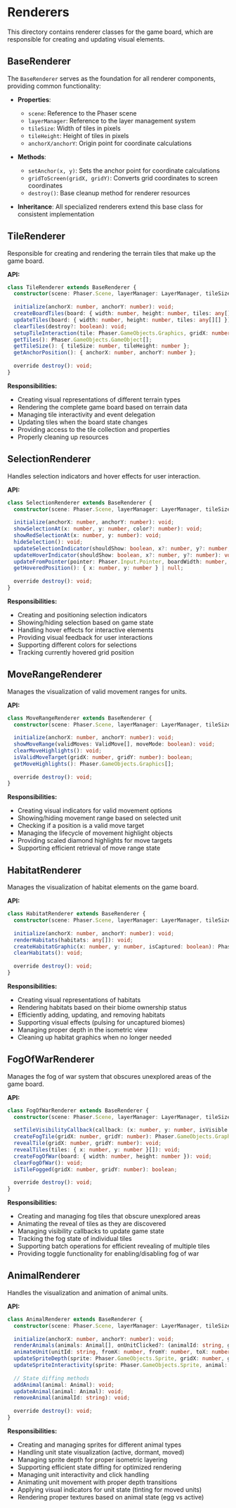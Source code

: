 # Renderers

This directory contains renderer classes for the game board, which are responsible for creating and updating visual elements.

## BaseRenderer

The `BaseRenderer` serves as the foundation for all renderer components, providing common functionality:

- **Properties**: 
  - `scene`: Reference to the Phaser scene
  - `layerManager`: Reference to the layer management system
  - `tileSize`: Width of tiles in pixels
  - `tileHeight`: Height of tiles in pixels
  - `anchorX/anchorY`: Origin point for coordinate calculations

- **Methods**:
  - `setAnchor(x, y)`: Sets the anchor point for coordinate calculations
  - `gridToScreen(gridX, gridY)`: Converts grid coordinates to screen coordinates
  - `destroy()`: Base cleanup method for renderer resources

- **Inheritance**: All specialized renderers extend this base class for consistent implementation

## TileRenderer

Responsible for creating and rendering the terrain tiles that make up the game board.

**API:**
```typescript
class TileRenderer extends BaseRenderer {
  constructor(scene: Phaser.Scene, layerManager: LayerManager, tileSize: number, tileHeight: number);
  
  initialize(anchorX: number, anchorY: number): void;
  createBoardTiles(board: { width: number, height: number, tiles: any[][] }, centerX?: number, centerY?: number): Phaser.GameObjects.GameObject[];
  updateTiles(board: { width: number, height: number, tiles: any[][] }): void;
  clearTiles(destroy?: boolean): void;
  setupTileInteraction(tile: Phaser.GameObjects.Graphics, gridX: number, gridY: number): void;
  getTiles(): Phaser.GameObjects.GameObject[];
  getTileSize(): { tileSize: number, tileHeight: number };
  getAnchorPosition(): { anchorX: number, anchorY: number };
  
  override destroy(): void;
}
```

**Responsibilities:**
- Creating visual representations of different terrain types
- Rendering the complete game board based on terrain data
- Managing tile interactivity and event delegation
- Updating tiles when the board state changes
- Providing access to the tile collection and properties
- Properly cleaning up resources

## SelectionRenderer

Handles selection indicators and hover effects for user interaction.

**API:**
```typescript
class SelectionRenderer extends BaseRenderer {
  constructor(scene: Phaser.Scene, layerManager: LayerManager, tileSize: number, tileHeight: number);
  
  initialize(anchorX: number, anchorY: number): void;
  showSelectionAt(x: number, y: number, color?: number): void;
  showRedSelectionAt(x: number, y: number): void;
  hideSelection(): void;
  updateSelectionIndicator(shouldShow: boolean, x?: number, y?: number, color?: number): void;
  updateHoverIndicator(shouldShow: boolean, x?: number, y?: number): void;
  updateFromPointer(pointer: Phaser.Input.Pointer, boardWidth: number, boardHeight: number): void;
  getHoveredPosition(): { x: number, y: number } | null;
  
  override destroy(): void;
}
```

**Responsibilities:**
- Creating and positioning selection indicators
- Showing/hiding selection based on game state
- Handling hover effects for interactive elements
- Providing visual feedback for user interactions
- Supporting different colors for selections
- Tracking currently hovered grid position

## MoveRangeRenderer

Manages the visualization of valid movement ranges for units.

**API:**
```typescript
class MoveRangeRenderer extends BaseRenderer {
  constructor(scene: Phaser.Scene, layerManager: LayerManager, tileSize: number, tileHeight: number);
  
  initialize(anchorX: number, anchorY: number): void;
  showMoveRange(validMoves: ValidMove[], moveMode: boolean): void;
  clearMoveHighlights(): void;
  isValidMoveTarget(gridX: number, gridY: number): boolean;
  getMoveHighlights(): Phaser.GameObjects.Graphics[];
  
  override destroy(): void;
}
```

**Responsibilities:**
- Creating visual indicators for valid movement options
- Showing/hiding movement range based on selected unit
- Checking if a position is a valid move target
- Managing the lifecycle of movement highlight objects
- Providing scaled diamond highlights for move targets
- Supporting efficient retrieval of move range state

## HabitatRenderer

Manages the visualization of habitat elements on the game board.

**API:**
```typescript
class HabitatRenderer extends BaseRenderer {
  constructor(scene: Phaser.Scene, layerManager: LayerManager, tileSize: number, tileHeight: number);
  
  initialize(anchorX: number, anchorY: number): void;
  renderHabitats(habitats: any[]): void;
  createHabitatGraphic(x: number, y: number, isCaptured: boolean): Phaser.GameObjects.Container;
  clearHabitats(): void;
  
  override destroy(): void;
}
```

**Responsibilities:**
- Creating visual representations of habitats
- Rendering habitats based on their biome ownership status
- Efficiently adding, updating, and removing habitats
- Supporting visual effects (pulsing for uncaptured biomes)
- Managing proper depth in the isometric view
- Cleaning up habitat graphics when no longer needed

## FogOfWarRenderer

Manages the fog of war system that obscures unexplored areas of the game board.

**API:**
```typescript
class FogOfWarRenderer extends BaseRenderer {
  constructor(scene: Phaser.Scene, layerManager: LayerManager, tileSize: number, tileHeight: number);
  
  setTileVisibilityCallback(callback: (x: number, y: number, isVisible: boolean) => void): void;
  createFogTile(gridX: number, gridY: number): Phaser.GameObjects.Graphics;
  revealTile(gridX: number, gridY: number): void;
  revealTiles(tiles: { x: number, y: number }[]): void;
  createFogOfWar(board: { width: number, height: number }): void;
  clearFogOfWar(): void;
  isTileFogged(gridX: number, gridY: number): boolean;
  
  override destroy(): void;
}
```

**Responsibilities:**
- Creating and managing fog tiles that obscure unexplored areas
- Animating the reveal of tiles as they are discovered
- Managing visibility callbacks to update game state
- Tracking the fog state of individual tiles
- Supporting batch operations for efficient revealing of multiple tiles
- Providing toggle functionality for enabling/disabling fog of war

## AnimalRenderer

Handles the visualization and animation of animal units.

**API:**
```typescript
class AnimalRenderer extends BaseRenderer {
  constructor(scene: Phaser.Scene, layerManager: LayerManager, tileSize: number, tileHeight: number);
  
  initialize(anchorX: number, anchorY: number): void;
  renderAnimals(animals: Animal[], onUnitClicked?: (animalId: string, gridX: number, gridY: number) => void): void;
  animateUnit(unitId: string, fromX: number, fromY: number, toX: number, toY: number, options?: any): Promise<void>;
  updateSpriteDepth(sprite: Phaser.GameObjects.Sprite, gridX: number, gridY: number, isActive: boolean): void;
  updateSpriteInteractivity(sprite: Phaser.GameObjects.Sprite, animal: Animal): void;
  
  // State diffing methods
  addAnimal(animal: Animal): void;
  updateAnimal(animal: Animal): void;
  removeAnimal(animalId: string): void;
  
  override destroy(): void;
}
```

**Responsibilities:**
- Creating and managing sprites for different animal types
- Handling unit state visualization (active, dormant, moved)
- Managing sprite depth for proper isometric layering 
- Supporting efficient state diffing for optimized rendering
- Managing unit interactivity and click handling
- Animating unit movement with proper depth transitions
- Applying visual indicators for unit state (tinting for moved units)
- Rendering proper textures based on animal state (egg vs active) 